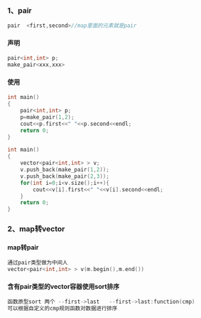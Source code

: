 ### 1、pair

```c++
pair  <first,second>//map里面的元素就是pair
```

#### 声明

```c++
pair<int,int> p;
make_pair<xxx,xxx>
```
#### 使用
```c++
int main()
{
    pair<int,int> p;
    p=make_pair(1,2);
    cout<<p.first<<" "<<p.second<<endl;
    return 0;
}

```

```c++
int main()
{
    vector<pair<int,int> > v;
    v.push_back(make_pair(1,2));
    v.push_back(make_pair(2,3));
    for(int i=0;i<v.size();i++){
        cout<<v[i].first<<" "<<v[i].second<<endl;
    }
    return 0;
}

```

### 2、map转vector
#### map转pair
```c++ 
通过pair类型做为中间人
vector<pair<int,int> > v(m.begin(),m.end())
```
#### 含有pair类型的vector容器使用sort排序

```c++
函数原型sort 两个 --first->last   --first->last:function(cmp)
可以根据自定义的cmp规则函数对数据进行排序
```

